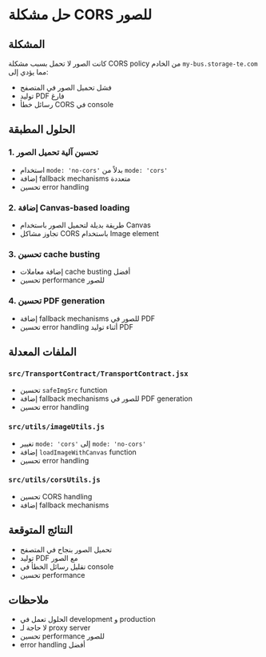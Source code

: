 # حل مشكلة CORS للصور

## المشكلة
كانت الصور لا تحمل بسبب مشكلة CORS policy من الخادم `my-bus.storage-te.com` مما يؤدي إلى:
- فشل تحميل الصور في المتصفح
- توليد PDF فارغ
- رسائل خطأ CORS في console

## الحلول المطبقة

### 1. تحسين آلية تحميل الصور
- استخدام `mode: 'no-cors'` بدلاً من `mode: 'cors'`
- إضافة fallback mechanisms متعددة
- تحسين error handling

### 2. إضافة Canvas-based loading
- طريقة بديلة لتحميل الصور باستخدام Canvas
- تجاوز مشاكل CORS باستخدام Image element

### 3. تحسين cache busting
- إضافة معاملات cache busting أفضل
- تحسين performance للصور

### 4. تحسين PDF generation
- إضافة fallback mechanisms للصور في PDF
- تحسين error handling أثناء توليد PDF

## الملفات المعدلة

### `src/TransportContract/TransportContract.jsx`
- تحسين `safeImgSrc` function
- إضافة fallback mechanisms للصور في PDF generation
- تحسين error handling

### `src/utils/imageUtils.js`
- تغيير `mode: 'cors'` إلى `mode: 'no-cors'`
- إضافة `loadImageWithCanvas` function
- تحسين error handling

### `src/utils/corsUtils.js`
- تحسين CORS handling
- إضافة fallback mechanisms

## النتائج المتوقعة
- تحميل الصور بنجاح في المتصفح
- توليد PDF مع الصور
- تقليل رسائل الخطأ في console
- تحسين performance

## ملاحظات
- الحلول تعمل في development و production
- لا حاجة لـ proxy server
- تحسين performance للصور
- error handling أفضل
